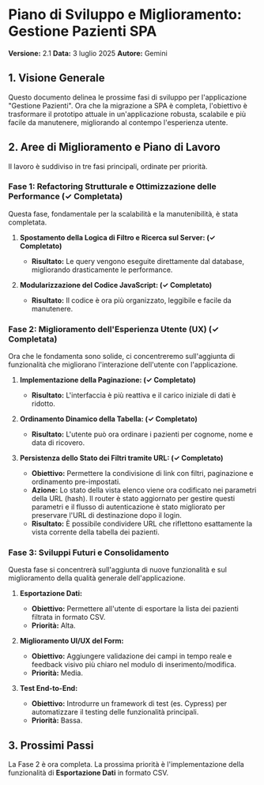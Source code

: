# Piano di Sviluppo e Miglioramento: Gestione Pazienti SPA

**Versione:** 2.1
**Data:** 3 luglio 2025
**Autore:** Gemini

## 1. Visione Generale

Questo documento delinea le prossime fasi di sviluppo per l'applicazione "Gestione Pazienti". Ora che la migrazione a SPA è completa, l'obiettivo è trasformare il prototipo attuale in un'applicazione robusta, scalabile e più facile da manutenere, migliorando al contempo l'esperienza utente.

## 2. Aree di Miglioramento e Piano di Lavoro

Il lavoro è suddiviso in tre fasi principali, ordinate per priorità.

### Fase 1: Refactoring Strutturale e Ottimizzazione delle Performance (✓ Completata)

Questa fase, fondamentale per la scalabilità e la manutenibilità, è stata completata.

1.  **Spostamento della Logica di Filtro e Ricerca sul Server: (✓ Completato)**
    -   **Risultato:** Le query vengono eseguite direttamente dal database, migliorando drasticamente le performance.

2.  **Modularizzazione del Codice JavaScript: (✓ Completato)**
    -   **Risultato:** Il codice è ora più organizzato, leggibile e facile da manutenere.

### Fase 2: Miglioramento dell'Esperienza Utente (UX) (✓ Completata)

Ora che le fondamenta sono solide, ci concentreremo sull'aggiunta di funzionalità che migliorano l'interazione dell'utente con l'applicazione.

1.  **Implementazione della Paginazione: (✓ Completato)**
    -   **Risultato:** L'interfaccia è più reattiva e il carico iniziale di dati è ridotto.

2.  **Ordinamento Dinamico della Tabella: (✓ Completato)**
    -   **Risultato:** L'utente può ora ordinare i pazienti per cognome, nome e data di ricovero.

3.  **Persistenza dello Stato dei Filtri tramite URL: (✓ Completato)**
    -   **Obiettivo:** Permettere la condivisione di link con filtri, paginazione e ordinamento pre-impostati.
    -   **Azione:** Lo stato della vista elenco viene ora codificato nei parametri della URL (hash). Il router è stato aggiornato per gestire questi parametri e il flusso di autenticazione è stato migliorato per preservare l'URL di destinazione dopo il login.
    -   **Risultato:** È possibile condividere URL che riflettono esattamente la vista corrente della tabella dei pazienti.

### Fase 3: Sviluppi Futuri e Consolidamento

Questa fase si concentrerà sull'aggiunta di nuove funzionalità e sul miglioramento della qualità generale dell'applicazione.

1.  **Esportazione Dati:**
    -   **Obiettivo:** Permettere all'utente di esportare la lista dei pazienti filtrata in formato CSV.
    -   **Priorità:** Alta.

2.  **Miglioramento UI/UX del Form:**
    -   **Obiettivo:** Aggiungere validazione dei campi in tempo reale e feedback visivo più chiaro nel modulo di inserimento/modifica.
    -   **Priorità:** Media.

3.  **Test End-to-End:**
    -   **Obiettivo:** Introdurre un framework di test (es. Cypress) per automatizzare il testing delle funzionalità principali.
    -   **Priorità:** Bassa.

## 3. Prossimi Passi

La Fase 2 è ora completa. La prossima priorità è l'implementazione della funzionalità di **Esportazione Dati** in formato CSV.

